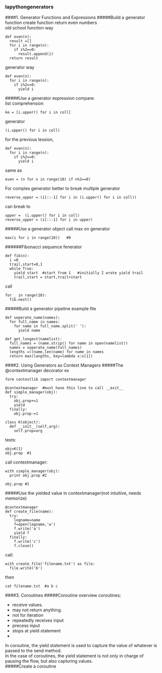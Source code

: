 ### lapythongenerators
####1. Generator Functions and Expressions
#####Build a generator function
create function return even numbers  
old school function way
```
def even(n):
  result =[]
  for i in range(n):
    if i%2==0:
      result.append(i)
  return result
```

generator way
```
def even(n):
  for i in range(n):
    if i%2==0:
      yield i
```

#####Use a generator expression
compare:  
list comprehension
```
ke = [i.upper() for i in coll]
```
generator
```
(i.upper() for i in coll)
```
for the previous lession,
```
def even(n):
  for i in range(n):
    if i%2==0:
      yield i
```
same as
```
even = (n for n in range(10) if n%2==0)
```

For complex generator better to break multiple generator
```
reverse_upper = (i[::-1] for i in (i.upper() for i in coll))
```
can break to
```
upper =  (i.upper() for i in coll)
reverse_upper = (i[::-1] for i in upper)
```
#####Use a generator object
call max on generator
```
max(i for i in range(10))   #9
```
######Fibonacci sequence fenerator
```
def fib(n):
  i =0
  trail,start=0,1
  while True:
    yield start  #start from 1   #initially I wrote yield trail
    trail,start = start,trail+start
```    
call
```
for _ in range(10):
  fib.next()
```
#####Build a generator pipeline
example file
```
def seperate_name(names):
  for full_name in names:
    for name in full_name.split(' '):
      yield name

def get_longest(namelist):
  full_names = (name.strip() for name in open(namelist))
  names = seperate_name(full_names)
  lengths =((name,len(name) for name in names
  return max(langths, key=lambda x:x[1])
```
####2. Using Generators as Context Managers
#####The @contextmanager decorator
ex
```
form contextlib import contextmanager

@contextmanager  #must have this line to call __exit__
def simple_manager(obj):
  try:
    obj.prop+=1
    yield
  finally:
    obj.prop-=1

class K(object):
  def __init__(self,arg):
    self.prop=arg
```

tests:
```
obj=K(1)
obj.prop  #1
```
call contextmanager:
```
with simple_manager(obj):
  print obj.prop #2

obj.prop #1
```

#####Use the yielded value in contextmanager(not intuitive, needs memorize)
```
@contextmanager
def create_file(name):
  try:
    logname=name
    f=open(logname,'w')
    f.write('a')
    yield f
  finally:
    f.write('c')
    f.close()
```
call:
```
with create_file('filename.txt') as file:
  file.write('b')
```
then
```
cat filename.txt  #a b c 
```
####3. Coroutines
#####Coroutine overview
coroutines: 
- receive values. 
- may not return anything. 
- not for iteration  
- repeatedly receives input
- precess input
- stops at yield statement  
- 
In coroutine, the yield statement is used to capture the value of whatever is passed to the send method.  
In the case of coroutines, the yield statement is not only in charge of pausing the flow, but also capturing values.  
#####Create a coroutine
